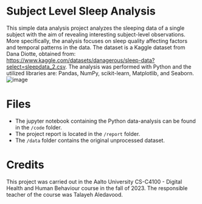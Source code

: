 # Subject Level Sleep Analysis
This simple data analysis project analyzes the sleeping data of a single subject with the aim of revealing interesting subject-level observations. More specifically, the analysis focuses on sleep quality affecting factors and temporal patterns in the data. The dataset is a Kaggle dataset from Dana Diotte, obtained from: https://www.kaggle.com/datasets/danagerous/sleep-data?select=sleepdata_2.csv. The analysis was performed with Python and the utilized libraries are: Pandas, NumPy, scikit-learn, Matplotlib, and Seaborn.
\
![image](https://github.com/jsimell/SleepAnalysis/assets/96237825/28792c7b-2abb-403a-98cc-3dd43a9d33b4)

# Files
- The jupyter notebook containing the Python data-analysis can be found in the `/code` folder.
- The project report is located in the `/report` folder.
- The `/data` folder contains the original unprocessed dataset.

# Credits
This project was carried out in the Aalto University CS-C4100 - Digital Health and Human Behaviour course in the fall of 2023. The responsible teacher of the course was Talayeh Aledavood.
